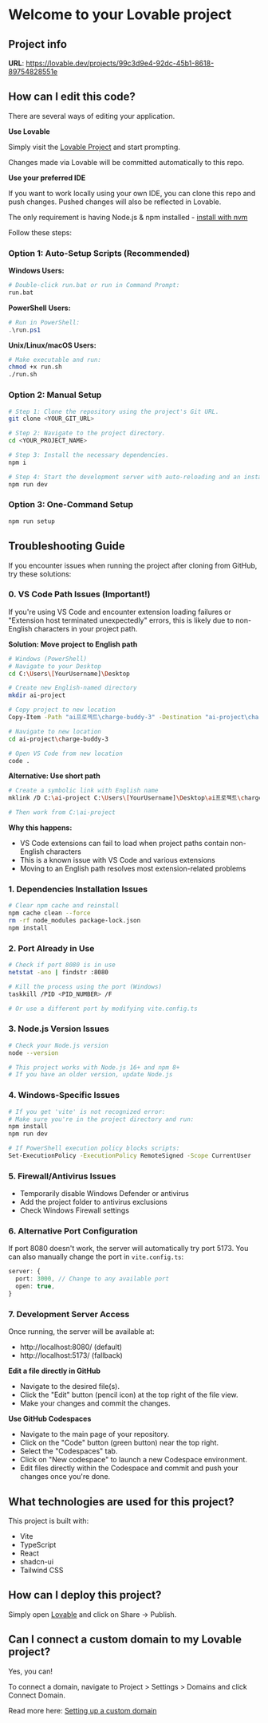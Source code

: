 # Welcome to your Lovable project

## Project info

**URL**: https://lovable.dev/projects/99c3d9e4-92dc-45b1-8618-89754828551e

## How can I edit this code?

There are several ways of editing your application.

**Use Lovable**

Simply visit the [Lovable Project](https://lovable.dev/projects/99c3d9e4-92dc-45b1-8618-89754828551e) and start prompting.

Changes made via Lovable will be committed automatically to this repo.

**Use your preferred IDE**

If you want to work locally using your own IDE, you can clone this repo and push changes. Pushed changes will also be reflected in Lovable.

The only requirement is having Node.js & npm installed - [install with nvm](https://github.com/nvm-sh/nvm#installing-and-updating)

Follow these steps:

### Option 1: Auto-Setup Scripts (Recommended)

**Windows Users:**
```bash
# Double-click run.bat or run in Command Prompt:
run.bat
```

**PowerShell Users:**
```powershell
# Run in PowerShell:
.\run.ps1
```

**Unix/Linux/macOS Users:**
```bash
# Make executable and run:
chmod +x run.sh
./run.sh
```

### Option 2: Manual Setup

```sh
# Step 1: Clone the repository using the project's Git URL.
git clone <YOUR_GIT_URL>

# Step 2: Navigate to the project directory.
cd <YOUR_PROJECT_NAME>

# Step 3: Install the necessary dependencies.
npm i

# Step 4: Start the development server with auto-reloading and an instant preview.
npm run dev
```

### Option 3: One-Command Setup
```bash
npm run setup
```

## Troubleshooting Guide

If you encounter issues when running the project after cloning from GitHub, try these solutions:

### 0. **VS Code Path Issues (Important!)**
If you're using VS Code and encounter extension loading failures or "Extension host terminated unexpectedly" errors, this is likely due to non-English characters in your project path.

**Solution: Move project to English path**
```bash
# Windows (PowerShell)
# Navigate to your Desktop
cd C:\Users\[YourUsername]\Desktop

# Create new English-named directory
mkdir ai-project

# Copy project to new location
Copy-Item -Path "ai프로젝트\charge-buddy-3" -Destination "ai-project\charge-buddy-3" -Recurse

# Navigate to new location
cd ai-project\charge-buddy-3

# Open VS Code from new location
code .
```

**Alternative: Use short path**
```bash
# Create a symbolic link with English name
mklink /D C:\ai-project C:\Users\[YourUsername]\Desktop\ai프로젝트\charge-buddy-3

# Then work from C:\ai-project
```

**Why this happens:**
- VS Code extensions can fail to load when project paths contain non-English characters
- This is a known issue with VS Code and various extensions
- Moving to an English path resolves most extension-related problems

### 1. **Dependencies Installation Issues**
```bash
# Clear npm cache and reinstall
npm cache clean --force
rm -rf node_modules package-lock.json
npm install
```

### 2. **Port Already in Use**
```bash
# Check if port 8080 is in use
netstat -ano | findstr :8080

# Kill the process using the port (Windows)
taskkill /PID <PID_NUMBER> /F

# Or use a different port by modifying vite.config.ts
```

### 3. **Node.js Version Issues**
```bash
# Check your Node.js version
node --version

# This project works with Node.js 16+ and npm 8+
# If you have an older version, update Node.js
```

### 4. **Windows-Specific Issues**
```bash
# If you get 'vite' is not recognized error:
# Make sure you're in the project directory and run:
npm install
npm run dev

# If PowerShell execution policy blocks scripts:
Set-ExecutionPolicy -ExecutionPolicy RemoteSigned -Scope CurrentUser
```

### 5. **Firewall/Antivirus Issues**
- Temporarily disable Windows Defender or antivirus
- Add the project folder to antivirus exclusions
- Check Windows Firewall settings

### 6. **Alternative Port Configuration**
If port 8080 doesn't work, the server will automatically try port 5173. You can also manually change the port in `vite.config.ts`:

```typescript
server: {
  port: 3000, // Change to any available port
  open: true,
}
```

### 7. **Development Server Access**
Once running, the server will be available at:
- http://localhost:8080/ (default)
- http://localhost:5173/ (fallback)

**Edit a file directly in GitHub**

- Navigate to the desired file(s).
- Click the "Edit" button (pencil icon) at the top right of the file view.
- Make your changes and commit the changes.

**Use GitHub Codespaces**

- Navigate to the main page of your repository.
- Click on the "Code" button (green button) near the top right.
- Select the "Codespaces" tab.
- Click on "New codespace" to launch a new Codespace environment.
- Edit files directly within the Codespace and commit and push your changes once you're done.

## What technologies are used for this project?

This project is built with:

- Vite
- TypeScript
- React
- shadcn-ui
- Tailwind CSS

## How can I deploy this project?

Simply open [Lovable](https://lovable.dev/projects/99c3d9e4-92dc-45b1-8618-89754828551e) and click on Share -> Publish.

## Can I connect a custom domain to my Lovable project?

Yes, you can!

To connect a domain, navigate to Project > Settings > Domains and click Connect Domain.

Read more here: [Setting up a custom domain](https://docs.lovable.dev/tips-tricks/custom-domain#step-by-step-guide)
